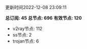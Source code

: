 更新时间2022-12-08 23:09:11

**总订阅: 45**
**总节点: 696**
**有效节点: 120**
- v2ray节点: 112
- ss节点: 2
- trojan节点: 6
